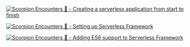 [![Scorpion Encounters 🦂 - Creating a serverless application from start to finish](https://developandgo.com/static/baa6432c7c73843e886da23e3b8db69b/6d385/cover2.png)](https://developandgo.com/scorpion-encounters-creating-a-serverless-application-from-start-to-finish)

[![Scorpion Encounters 🦂 - Setting up Serverless Framework](https://developandgo.com/static/46318748ba140ee9afe9136ca3518be7/6d385/cover.png)](https://developandgo.com/scorpion-encounters-setting-up-serverless-framework)

[![Scorpion Encounters 🦂 - Adding ES6 support to Serverless Framework](https://developandgo.com/static/13132cf411f19d3aa551f9d4fa9c4cf2/6d385/cover.png)](https://developandgo.com/scorpion-encounters-adding-es6-support-to-serverless-framework)
